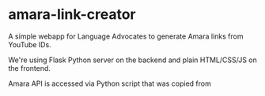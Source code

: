 # amara-link-creator
A simple webapp for Language Advocates to generate Amara links from YouTube IDs.

We're using Flask Python server on the backend and plain HTML/CSS/JS on the frontend.

Amara API is accessed via Python script that was copied from 

[](https://github.com/KhanovaSkola/KSTools/blob/master/api/amara_api.py)
